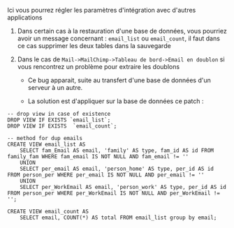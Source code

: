 Ici vous pourrez régler les paramètres d'intégration avec d'autres applications

1. Dans certain cas à la restauration d'une base de données, vous pourriez avoir un message concernant : `email_list` ou `email_count`, il faut dans ce cas supprimer les deux tables dans la sauvegarde

2. Dans le cas de `Mail->MailChimp->Tableau de bord->Email en doublon` si vous rencontrez un problème pour extraire les doublons

    - Ce bug apparait, suite au transfert d'une base de données d'un serveur à un autre.
    
    - La solution est d'appliquer sur la base de données ce patch :


```
-- drop view in case of existence
DROP VIEW IF EXISTS `email_list`;
DROP VIEW IF EXISTS  `email_count`;

-- method for dup emails
CREATE VIEW email_list AS
    SELECT fam_Email AS email, 'family' AS type, fam_id AS id FROM family_fam WHERE fam_email IS NOT NULL AND fam_email != ''
    UNION
    SELECT per_email AS email, 'person_home' AS type, per_id AS id FROM person_per WHERE per_email IS NOT NULL AND per_email != ''
    UNION
    SELECT per_WorkEmail AS email, 'person_work' AS type, per_id AS id FROM person_per WHERE per_WorkEmail IS NOT NULL AND per_WorkEmail != '';

CREATE VIEW email_count AS
    SELECT email, COUNT(*) AS total FROM email_list group by email;
```
